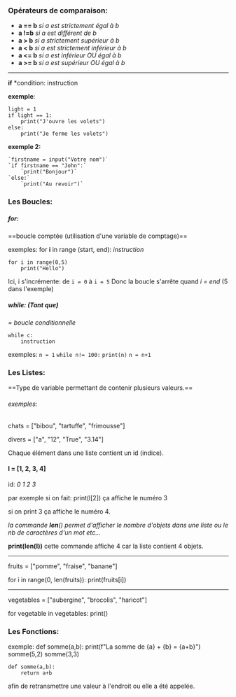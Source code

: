 ### Opérateurs de comparaison:

- **a == b** *si a est strictement égal à b*
- **a !=b** *si a est différent de b*
- **a > b** *si a strictement supérieur à b*
- **a < b** *si a est strictement inférieur à b*
- **a <= b** *si a est inférieur OU égal à b*
- **a >= b** *si a est supérieur OU égal à b*

-----------------------------------
**if** *condition:
	instruction

**exemple**:

	light = 1
	if light == 1:
		print("J'ouvre les volets")
	else:
		print("Je ferme les volets")

**exemple 2:**

	`firstname = input("Votre nom")`
	`if firstname == "John":`
		`print("Bonjour")`
	`else:`
		`print("Au revoir")`

### Les Boucles:

##### for:

==boucle comptée (utilisation d'une variable de comptage)==

exemples:
	for **i** in range (start, end):
		*instruction*

	for i in range(0,5)
		print("Hello")

Ici, i s'incrémente:
de `i = 0` à `i = 5`
Donc la boucle s'arrête quand *i = end* (5 dans l'exemple)

##### while: (Tant que)

*= boucle conditionnelle*

	while c:
		instruction

exemples:
	`n = 1`
	`while n!= 100:`
		`print(n)`
		`n = n+1`

### Les Listes:

==Type de variable permettant de contenir plusieurs valeurs.==

###### exemples:

chats = ["bibou", "tartuffe", "frimousse"]

divers = ["a", "12", "True", "3.14"]

Chaque élément dans une liste contient un id (indice).

#### l = [1, 2, 3, 4]
id:     *0  1   2   3*

par exemple si on fait:
	print(l[2])
ça affiche le numéro 3

si on print 3 ça affiche le numéro 4.


*la commande **len**() permet d'afficher le nombre d'objets dans une liste ou le nb de caractères d'un mot etc...*

**print(len(l))**
cette commande affiche 4 car la liste contient 4 objets.

-----------------------

fruits = ["pomme", "fraise", "banane"]

for i in range(0, len(fruits)):
	print(fruits[i])

--------------

vegetables = ["aubergine", "brocolis", "haricot"]

for vegetable in vegetables:
	print()

### Les Fonctions:

exemple:
	def somme(a,b):
		print(f"La somme de {a} + {b} = {a+b}")
	somme(5,2)
	somme(3,3)

	def somme(a,b):
		return a+b

afin de retransmettre une valeur à l'endroit ou elle a été appelée.
